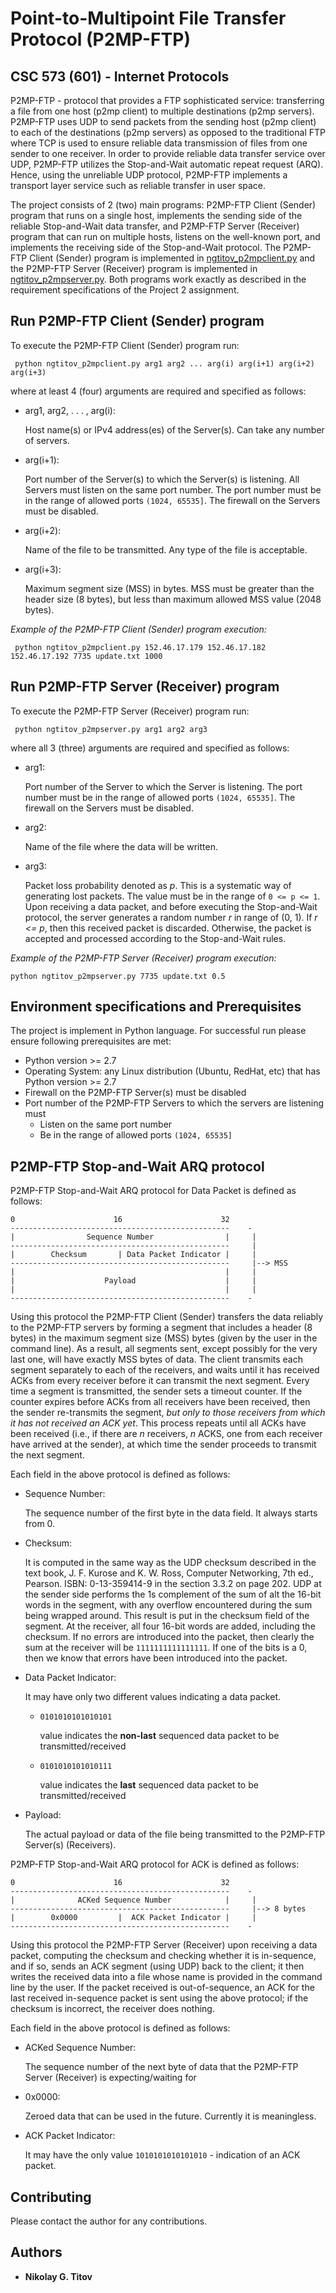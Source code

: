 # Point-to-Multipoint File Transfer Protocol (P2MP-FTP)
## CSC 573 (601) - Internet Protocols
P2MP-FTP - protocol that provides a FTP sophisticated service: transferring a file from one host (p2mp client) to multiple destinations (p2mp servers). P2MP-FTP uses UDP to send packets from the sending host (p2mp client) to each of the destinations (p2mp servers) as opposed to the traditional FTP where TCP is used to ensure reliable data transmission of files from one sender to one receiver. In order to provide reliable data transfer service over UDP, P2MP-FTP utilizes the Stop-and-Wait automatic repeat request (ARQ). Hence, using the unreliable UDP protocol, P2MP-FTP implements a transport layer service such as reliable transfer in user space.

The project consists of 2 (two) main programs: P2MP-FTP Client (Sender) program that runs on a single host, implements the sending side of the reliable Stop-and-Wait data transfer, and P2MP-FTP Server (Receiver) program that can run on multiple hosts, listens on the well-known port, and implements the receiving side of the Stop-and-Wait protocol. The P2MP-FTP Client (Sender) program is implemented in [ngtitov_p2mpclient.py](https://github.ncsu.edu/ngtitov/CSC573/blob/master/Project_2/ngtitov_p2mpclient.py) and the P2MP-FTP Server (Receiver) program is implemented in [ngtitov_p2mpserver.py](https://github.ncsu.edu/ngtitov/CSC573/blob/master/Project_2/ngtitov_p2mpserver.py). Both programs work exactly as described in the requirement specifications of the Project 2 assignment.
## Run P2MP-FTP Client (Sender) program
To execute the P2MP-FTP Client (Sender) program run:
```
 python ngtitov_p2mpclient.py arg1 arg2 ... arg(i) arg(i+1) arg(i+2) arg(i+3)
 ```
 where at least 4 (four) arguments are required and specified as follows:
 *	arg1, arg2, . . . , arg(i):

    Host name(s) or IPv4 address(es) of the Server(s). Can take any number of servers.
 *  arg(i+1):

    Port number of the Server(s) to which the Server(s) is listening. All Servers must listen on the same port number. The port number must be in the range of allowed ports `(1024, 65535]`. The firewall on the Servers must be disabled.
 *  arg(i+2):

    Name of the file to be transmitted. Any type of the file is acceptable.
 *  arg(i+3):
 
    Maximum segment size (MSS) in bytes. MSS must be greater than the header size (8 bytes), but less than maximum allowed MSS value (2048 bytes).
    
*Example of the P2MP-FTP Client (Sender) program execution:*
```
 python ngtitov_p2mpclient.py 152.46.17.179 152.46.17.182 152.46.17.192 7735 update.txt 1000
 ```
## Run P2MP-FTP Server (Receiver) program
To execute the P2MP-FTP Server (Receiver) program run:
```
 python ngtitov_p2mpserver.py arg1 arg2 arg3
 ```
 where all 3 (three) arguments are required and specified as follows:
 *  arg1:
 
    Port number of the Server to which the Server is listening. The port number must be in the range of allowed ports `(1024, 65535]`. The firewall on the Servers must be disabled.
 *  arg2:
 
    Name of the file where the data will be written.
 *  arg3:
 
    Packet loss probability denoted as *p*. This is a systematic way of generating lost packets. The value must be in the range of `0 <= p <= 1`. Upon receiving a data packet, and before executing the Stop-and-Wait protocol, the server generates a random number *r* in range of (0, 1). If *r <= p*, then this received packet is discarded. Otherwise, the packet is accepted and processed according to the Stop-and-Wait rules.

*Example of the P2MP-FTP Server (Receiver) program execution:*
```
python ngtitov_p2mpserver.py 7735 update.txt 0.5
```
## Environment specifications and Prerequisites
The project is implement in Python language. For successful run please ensure following prerequisites are met:
*  Python version >= 2.7
*  Operating System: any Linux distribution (Ubuntu, RedHat, etc) that has Python version >= 2.7
*  Firewall on the P2MP-FTP Server(s) must be disabled
*  Port number of the P2MP-FTP Servers to which the servers are listening must
   *  Listen on the same port number
   *  Be in the range of allowed ports `(1024, 65535]`
## P2MP-FTP Stop-and-Wait ARQ protocol
P2MP-FTP Stop-and-Wait ARQ protocol for Data Packet is defined as follows:
```
0                      16                      32
-------------------------------------------------    -
|                Sequence Number                |     |
-------------------------------------------------     |
|        Checksum       | Data Packet Indicator |     |
-------------------------------------------------     |--> MSS
|                                               |     |
|                    Payload                    |     |
|                                               |     |
-------------------------------------------------    -
```
Using this protocol the P2MP-FTP Client (Sender) transfers the data reliably to the P2MP-FTP servers by forming a segment that includes a header (8 bytes) in the maximum segment size (MSS) bytes (given by the user in the command line). As a result, all segments sent, except possibly for the very last one, will have exactly MSS bytes of data. The client transmits each segment separately to each of the receivers, and waits until it has received ACKs from every receiver before it can transmit the next segment. Every time a segment is transmitted, the sender sets a timeout counter. If the counter expires before ACKs from all receivers have been received, then the sender re-transmits the segment, *but only to those receivers from which it has not received an ACK yet*. This process repeats until all ACKs have been received (i.e., if there are *n* receivers, *n* ACKS, one from each receiver have arrived at the sender), at which time the sender proceeds to transmit the next segment.

Each field in the above protocol is defined as follows:
*  Sequence Number:
   
   The sequence number of the first byte in the data field. It always starts from 0.
*  Checksum:
   
   It is computed in the same way as the UDP checksum described in the text book, J. F. Kurose and K. W. Ross, Computer Networking, 7th ed., Pearson. ISBN: 0-13-359414-9 in the section 3.3.2 on page 202. UDP at the sender side performs the 1s complement of the sum of alt the 16-bit words in the segment, with any overflow encountered during the sum being wrapped around. This result is put in the checksum field of the segment. At the receiver, all four 16-bit words are added, including the checksum. If no errors are introduced into the packet, then clearly the sum at the receiver will be `1111111111111111`. If one of the bits is a 0, then we know that errors have been introduced into the packet.
*  Data Packet Indicator:

   It may have only two different values indicating a data packet.
   *  `0101010101010101`
   
      value indicates the **non-last** sequenced data packet to be transmitted/received
   *  `0101010101010111`
   
      value indicates the **last** sequenced data packet to be transmitted/received
* Payload:

  The actual payload or data of the file being transmitted to the P2MP-FTP Server(s) (Receivers).

P2MP-FTP Stop-and-Wait ARQ protocol for ACK is defined as follows:
```
0                      16                      32
-------------------------------------------------    -
|              ACKed Sequence Number            |     |
-------------------------------------------------     |--> 8 bytes
|        0x0000         |  ACK Packet Indicator |     |
-------------------------------------------------    -
```
Using this protocol the P2MP-FTP Server (Receiver) upon receiving a data packet, computing the checksum and checking whether it is in-sequence, and if so, sends an ACK segment (using UDP) back to the client; it then writes the received data into a file whose name is provided in the command line by the user. If the packet received is out-of-sequence, an ACK for the last received in-sequence packet is sent using the above protocol; if the checksum is incorrect, the receiver does nothing.

Each field in the above protocol is defined as follows:
*  ACKed Sequence Number:

   The sequence number of the next byte of data that the P2MP-FTP Server (Receiver) is expecting/waiting for
*  0x0000:

   Zeroed data that can be used in the future. Currently it is meaningless.
*  ACK Packet Indicator:

   It may have the only value `1010101010101010` - indication of an ACK packet.
## Contributing
Please contact the author for any contributions.
## Authors
* **Nikolay G. Titov**

